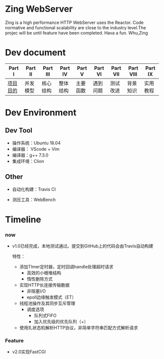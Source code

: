 # Zing WebServer

Zing is a high performance HTTP WebServer uses the Reactor. Code normative and functional scalability are close to the industry level.The projec will be until feature have been completed. Hava a fun. Whu,Zing

# Dev document

| Part   Ⅰ                                                     | Part  Ⅱ  | Part Ⅲ   | Part  Ⅳ  | Part Ⅴ   | Part  Ⅵ  | Part Ⅶ   | Part Ⅷ   | Part Ⅸ   |
| ------------------------------------------------------------ | -------- | -------- | -------- | -------- | -------- | -------- | -------- | -------- |
| [项目目的](https://github.com/Mhaoyuan/Zing/blob/master/%E9%A1%B9%E7%9B%AE%E7%9B%AE%E7%9A%84.md) | 并发模型 | 核心结构 | 整体结构 | 主要函数 | 遇到问题 | 测试改进 | 背景知识 | 实用教程 |



# Dev Environment

## Dev Tool

* 操作系统：Ubuntu 18.04
* 编译器： VScode + Vim
* 编译器：g++ 7.3.0 
* 集成环境：Clion

## Other

* 自动化构建：Travis CI

* 测压工具：WebBench

  

# Timeline

### now

* v1.0已经完成，本地测试通过。提交到GitHub上的代码会由Travis自动构建

  特性：

   * 添加TImer定时器，定时回调handle处理超时请求
      * 高效的小根堆结构
      * 惰性删除方式
   * 实现HTTP长连接传输数据
      * 非阻塞I/O
      * epoll边缘触发模式（ET）
   * 线程池操作及其同步互斥管理
      * 调度选项
         * 队列式FIFO
         * 加入优先级的优先队列（+）
   * 使用扎状态机解析HTTP协议，非简单字符串匹配方式解析请求

### Feature

* v2.0实现FastCGI

  
